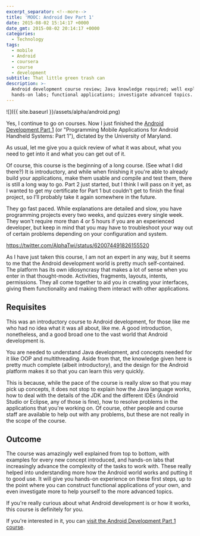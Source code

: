 ```yaml
---
excerpt_separator: <!--more-->
title: 'MOOC: Android Dev Part 1'
date: 2015-08-02 15:14:17 +0000
date_gmt: 2015-08-02 20:14:17 +0000
categories:
  - Technology
tags:
  - mobile
  - Android
  - coursera
  - course
  - development
subtitle: That little green trash can
description: >-
  Android development course review; Java knowledge required; well explained;
  hands-on labs; functional applications; investigate advanced topics.
---
```



![]({{ site.baseurl }}/assets/alpha/android.png)

Yes, I continue to go on courses. Now I just finished the [Android Development Part 1](https://www.coursera.org/course/androidpart1) (or "Programming Mobile Applications for Android Handheld Systems: Part 1"), dictated by the University of Maryland.

As usual, let me give you a quick review of what it was about, what you need to get into it and what you can get out of it.

<!--more-->

Of course, this course is the beginning of a long course. (See what I did there?) It is introductory, and while when finishing it you're able to already build your applications, make them usable and compile and test them, there is still a long way to go. Part 2 just started, but I think I will pass on it yet, as I wanted to get my certificate for Part 1 but couldn't get to finish the final project, so I'll probably take it again somewhere in the future.

They go fast paced. While explanations are detailed and slow, you have programming projects every two weeks, and quizzes every single week. They won't require more than 4 or 5 hours if you are an experienced developer, but keep in mind that you may have to troubleshoot your way out of certain problems depending on your configuration and system.

https://twitter.com/AlphaTwi/status/620074491826155520

As I have just taken this course, I am not an expert in any way, but it seems to me that the Android development world is pretty much self-contained. The platform has its own idiosyncrasy that makes a lot of sense when you enter in that thought-mode. Activities, fragments, layouts, intents, permissions. They all come together to aid you in creating your interfaces, giving them functionality and making them interact with other applications.

## Requisites

This was an introductory course to Android development, for those like me who had no idea what it was all about, like me. A good introduction, nonetheless, and a good broad one to the vast world that Android development is.

You are needed to understand Java development, and concepts needed for it like OOP and multithreading. Aside from that, the knowledge given here is pretty much complete (albeit introductory), and the design for the Android platform makes it so that you can learn this very quickly.

This is because, while the pace of the course is really slow so that you may pick up concepts, it does not stop to explain how the Java language works, how to deal with the details of the JDK and the different IDEs (Android Studio or Eclipse, any of those is fine), how to resolve problems in the applications that you're working on. Of course, other people and course staff are available to help out with any problems, but these are not really in the scope of the course.

## Outcome

The course was amazingly well explained from top to bottom, with examples for every new concept introduced, and hands-on labs that increasingly advance the complexity of the tasks to work with. These really helped into understanding more how the Android world works and putting it to good use. It will give you hands-on experience on these first steps, up to the point where you can construct functional applications of your own, and even investigate more to help yourself to the more advanced topics.

If you're really curious about what Android development is or how it works, this course is definitely for you.

If you're interested in it, you can [visit the Android Development Part 1 course](https://www.coursera.org/course/androidpart1).
